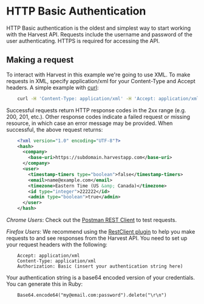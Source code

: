 # HTTP Basic Authentication

HTTP Basic authentication is the oldest and simplest way to start working with the Harvest API. Requests include the username and password of the user authenticating. HTTPS is required for accessing the API.

## Making a request

To interact with Harvest in this example we're going to use XML. To make requests in XML, specify application/xml for your Content-Type and Accept headers. A simple example with [curl](http://en.wikipedia.org/wiki/CURL):

```sh
    curl -H 'Content-Type: application/xml' -H 'Accept: application/xml' -u "user@email.com:password" https://subdomain.harvestapp.com/account/who_am_i
```

Successful requests return HTTP response codes in the 2xx range (e.g. 200, 201, etc.). Other response codes indicate a failed request or missing resource, in which case an error message may be provided. When successful, the above request returns:

```xml
    <?xml version="1.0" encoding="UTF-8"?>
    <hash>
      <company>
        <base-uri>https://subdomain.harvestapp.com</base-uri>
      </company>
      <user>
        <timestamp-timers type="boolean">false</timestamp-timers>
        <email>name@example.com</email>
        <timezone>Eastern Time (US &amp; Canada)</timezone>
        <id type="integer">222222</id>
        <admin type="boolean">true</admin>
      </user>
    </hash>
```

*Chrome Users*: Check out the [Postman REST Client](https://chrome.google.com/webstore/detail/postman-rest-client/fdmmgilgnpjigdojojpjoooidkmcomcm?hl=en) to test requests.

*Firefox Users*: We recommend using the [RestClient plugin](https://addons.mozilla.org/en-US/firefox/addon/restclient/) to help you make requests to and see responses from the Harvest API. You need to set up your request headers with the following:

```http
    Accept: application/xml
    Content-Type: application/xml
    Authorization: Basic (insert your authentication string here)
```

Your authentication string is a base64 encoded version of your credentials. You can generate this in Ruby:

```http
    Base64.encode64("my@email.com:password").delete("\r\n")
```